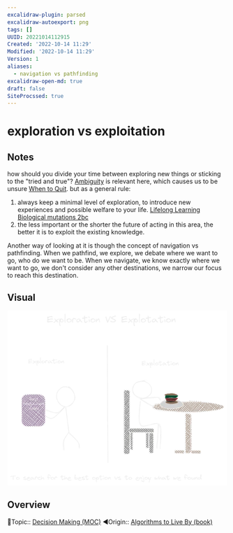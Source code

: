 ```yaml
---
excalidraw-plugin: parsed
excalidraw-autoexport: png
tags: []
UUID: 20221014112915
Created: '2022-10-14 11:29'
Modified: '2022-10-14 11:29'
Version: 1
aliases:
  - navigation vs pathfinding
excalidraw-open-md: true
draft: false
SiteProcssed: true
---
```

# exploration vs exploitation

## Notes

how should you divide your time between exploring new things or sticking to the "tried and true"? [Ambiguity](/notes/ambiguity.md) is relevant here, which causes us to be unsure [When to Quit](/notes/when-to-quit.md). 
but as a general rule:
1. always keep a minimal level of exploration, to introduce new experiences and possible welfare to your life. [Lifelong Learning](/notes/lifelong-learning.md) [Biological mutations 2bc](/notes/biological-mutations-2bc.md)
2. the less important or the shorter the future of acting in this area, the better it is to exploit the existing knowledge. 

Another way of looking at it is though the concept of navigation vs pathfinding.
When we pathfind, we explore, we debate where we want to go, who do we want to be.
When we navigate, we know exactly where we want to go, we don't consider any other destinations, we narrow our focus to reach this destination.

## Visual

![exploration vs exploitation.webp](/notes/exploration-vs-exploitation.webp)

## Overview
🔼Topic:: [Decision Making (MOC)](/mocs/decision-making-moc.md)
◀Origin:: [Algorithms to Live By (book)](/books/algorithms-to-live-by-book.md)
